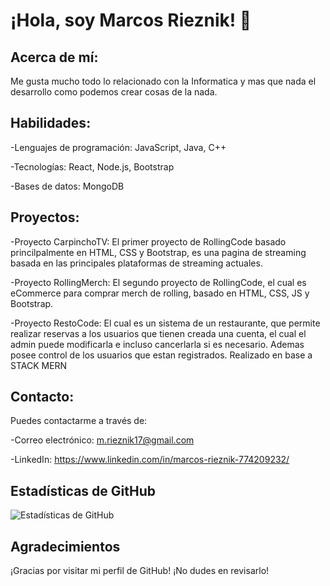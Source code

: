 # ¡Hola, soy Marcos Rieznik! 👋

## Acerca de mí:

Me gusta mucho todo lo relacionado con la Informatica y mas que nada el desarrollo como podemos crear cosas de la nada.

## Habilidades:

-Lenguajes de programación: JavaScript, Java, C++

-Tecnologías: React, Node.js, Bootstrap

-Bases de datos: MongoDB

## Proyectos:

-Proyecto CarpinchoTV: El primer proyecto de RollingCode basado princilpalmente en HTML, CSS y Bootstrap, es una pagina de streaming basada en las principales plataformas de streaming actuales.

-Proyecto RollingMerch: El segundo proyecto de RollingCode, el cual es eCommerce para comprar merch de rolling, basado en HTML, CSS, JS y Bootstrap.

-Proyecto RestoCode: El cual es un sistema de un restaurante, que permite realizar reservas a los usuarios que tienen creada una cuenta, el cual el admin puede modificarla e incluso cancerlarla si es necesario. Ademas posee control de los usuarios que estan registrados. Realizado en base a STACK MERN 

## Contacto:
Puedes contactarme a través de:

-Correo electrónico: m.rieznik17@gmail.com

-LinkedIn: https://www.linkedin.com/in/marcos-rieznik-774209232/

## Estadísticas de GitHub

![Estadísticas de GitHub](https://github-readme-stats.vercel.app/api?username=MRieznik&show_icons=true&count_private=true&hide=prs,issues&theme=radical)



## Agradecimientos

¡Gracias por visitar mi perfil de GitHub! ¡No dudes en revisarlo!
